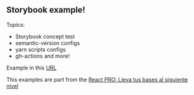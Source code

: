 ## Storybook example!

Topics:
  - Storybook concept test
  - semantic-version configs
  - yarn scripts configs
  - gh-actions and more!

Example in this [URL](https://frosty-villani-4c1fc1.netlify.app/)

This examples are part from the [React PRO: Lleva tus bases al siguiente nivel](https://www.udemy.com/course/react-pro/)